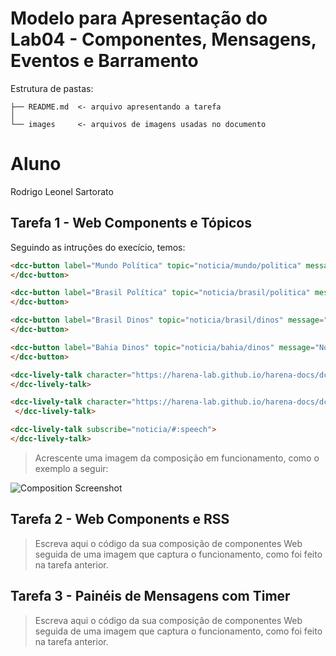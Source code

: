 # Modelo para Apresentação do Lab04 - Componentes, Mensagens, Eventos e Barramento

Estrutura de pastas:

~~~
├── README.md  <- arquivo apresentando a tarefa
│
└── images     <- arquivos de imagens usadas no documento
~~~

# Aluno
Rodrigo Leonel Sartorato

## Tarefa 1 - Web Components e Tópicos


Seguindo as intruções do execício, temos:

~~~html
<dcc-button label="Mundo Política" topic="noticia/mundo/politica" message="Notícias da CPI">
</dcc-button>

<dcc-button label="Brasil Política" topic="noticia/brasil/politica" message="Notícias da CPI brasileira">
</dcc-button>

<dcc-button label="Brasil Dinos" topic="noticia/brasil/dinos" message="Novo dino brasileiro">
</dcc-button>

<dcc-button label="Bahia Dinos" topic="noticia/bahia/dinos" message="Novo dino bahiano">
</dcc-button>

<dcc-lively-talk character="https://harena-lab.github.io/harena-docs/dccs/tutorial/images/doctor.png" subscribe="#/politica:speech">
</dcc-lively-talk>

<dcc-lively-talk character="https://harena-lab.github.io/harena-docs/dccs/tutorial/images/nurse.png" subscribe="+/brasil/#:speech">
 </dcc-lively-talk>

<dcc-lively-talk subscribe="noticia/#:speech">
</dcc-lively-talk>
~~~

> Acrescente uma imagem da composição em funcionamento, como o exemplo a seguir:

![Composition Screenshot](images/dcc-composition.png)

## Tarefa 2 - Web Components e RSS
> Escreva aqui o código da sua composição de componentes Web seguida de uma imagem que captura o funcionamento, como foi feito na tarefa anterior.

## Tarefa 3 - Painéis de Mensagens com Timer
> Escreva aqui o código da sua composição de componentes Web seguida de uma imagem que captura o funcionamento, como foi feito na tarefa anterior.

